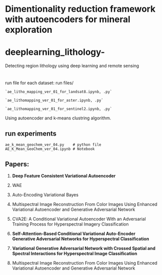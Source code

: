 # Dimentionality reduction framework with autoencoders for mineral exploration 

# deeplearning_lithology-
Detecting region lithology using deep learning and remote sensing

#
run file for each dataset: run files/

    `ae_litho_mapping_ver_01_for_landsat8.ipynb, .py`
    
    `ae_lithomapping_ver_01_for_aster.ipynb, .py`
    
    `ae_lithomapping_ver_01_for_sentinel2.ipynb, .py`
    
    
Using autoencoder and k-means clustring algorithm.

## run experiments

    ae_k_mean_geochem_ver_04.py    # python file
    AE_K_Mean_GeoChem_ver_04.ipynb # Notebook
  


## Papers:

1. **Deep Feature Consistent Variational Autoencoder**

2. WAE
3. Auto-Encoding Variational Bayes 
4. Multispectral Image Reconstruction From Color Images Using Enhanced Variational Autoencoder and Generative Adversarial Network
5. CVA2E: A Conditional Variational Autoencoder With an Adversarial Training Process for Hyperspectral Imagery Classification
6. **Self-Attention-Based Conditional Variational Auto-Encoder Generative Adversarial Networks for Hyperspectral Classification** 

[](https://www.mdpi.com/2072-4292/13/16/3316/htm)

  7.  **Variational Generative Adversarial Network with Crossed Spatial and Spectral Interactions for Hyperspectral Image Classification**

1. Multispectral Image Reconstruction From Color Images Using Enhanced Variational Autoencoder and Generative Adversarial Network


